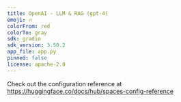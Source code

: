 ```yaml
---
title: OpenAI - LLM & RAG (gpt-4)
emoji: 🔥
colorFrom: red
colorTo: gray
sdk: gradio
sdk_version: 3.50.2
app_file: app.py
pinned: false
license: apache-2.0
---
```


Check out the configuration reference at https://huggingface.co/docs/hub/spaces-config-reference
